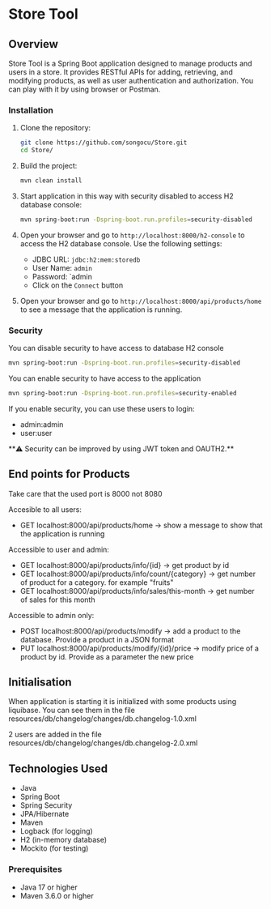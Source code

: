 # Store Tool

## Overview
Store Tool is a Spring Boot application designed to manage products and users in a store. It provides RESTful APIs for adding, retrieving, and modifying products, as well as user authentication and authorization.
You can play with it by using browser or Postman.

### Installation
1. Clone the repository:
    ```sh
    git clone https://github.com/songocu/Store.git
    cd Store/
    ```

2. Build the project:
    ```sh
    mvn clean install
    ```` 
   
3. Start application in this way with security disabled to access H2 database console:
    ```sh
    mvn spring-boot:run -Dspring-boot.run.profiles=security-disabled
    ```
   
4. Open your browser and go to `http://localhost:8000/h2-console` to access the H2 database console. Use the following settings:
    - JDBC URL: `jdbc:h2:mem:storedb`
    - User Name: `admin`
    - Password: `admin
    - Click on the `Connect` button

5. Open your browser and go to `http://localhost:8000/api/products/home` to see a message that the application is running.
   
### Security
You can disable security to have access to database H2 console
```sh
mvn spring-boot:run -Dspring-boot.run.profiles=security-disabled
```

You can enable security to have access to the application
```sh
mvn spring-boot:run -Dspring-boot.run.profiles=security-enabled
```

If you enable security, you can use these users to login:
- admin:admin
- user:user

\*\*⚠️ Security can be improved by using JWT token and OAUTH2.\*\*

## End points for Products
Take care that the used port is 8000 not 8080

Accesible to all users:
- GET localhost:8000/api/products/home -> show a message to show that the application is running

Accessible to user and admin:
- GET localhost:8000/api/products/info/{id} -> get product by id
- GET localhost:8000/api/products/info/count/{category} -> get number of product for a category. for example "fruits"
- GET localhost:8000/api/products/info/sales/this-month -> get number of sales for this month

Accessible to admin only:
- POST localhost:8000/api/products/modify -> add a product to the database. Provide a product in a JSON format
- PUT localhost:8000/api/products/modify/{id}/price -> modify price of a product by id. Provide as a parameter the new price

## Initialisation

When application is starting it is initialized with some products using liquibase.
You can see them in the file resources/db/changelog/changes/db.changelog-1.0.xml

2 users are added in the file resources/db/changelog/changes/db.changelog-2.0.xml


## Technologies Used
- Java
- Spring Boot
- Spring Security
- JPA/Hibernate
- Maven
- Logback (for logging)
- H2 (in-memory database)
- Mockito (for testing)

### Prerequisites
- Java 17 or higher
- Maven 3.6.0 or higher